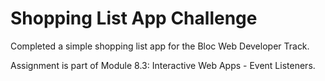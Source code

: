 # Shopping List App Challenge

Completed a simple shopping list app for the Bloc Web Developer Track.

Assignment is part of Module 8.3: Interactive Web Apps - Event Listeners.